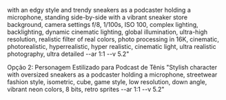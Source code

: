  with an edgy style and trendy sneakers as a podcaster holding a microphone, standing side-by-side with a vibrant sneaker store background, camera settings f/8, 1/100s, ISO 100, complex lighting, backlighting, dynamic cinematic lighting, global illumination, ultra-high resolution, realistic filter of real colors, photo processing in 16K, cinematic, photorealistic, hyperrealistic, hyper realistic, cinematic light, ultra realistic photography, ultra detailed --ar 1:1 --v 5.2"

Opção 2: Personagem Estilizado para Podcast de Tênis
"Stylish character with oversized sneakers as a podcaster holding a microphone, streetwear fashion style, isometric, cube, game style, low resolution, down angle, vibrant neon colors, 8 bits, retro sprites --ar 1:1 --v 5.2"
